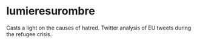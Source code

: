 # lumieresurombre
Casts a light on the causes of hatred. Twitter analysis of EU tweets during the refugee crisis.
